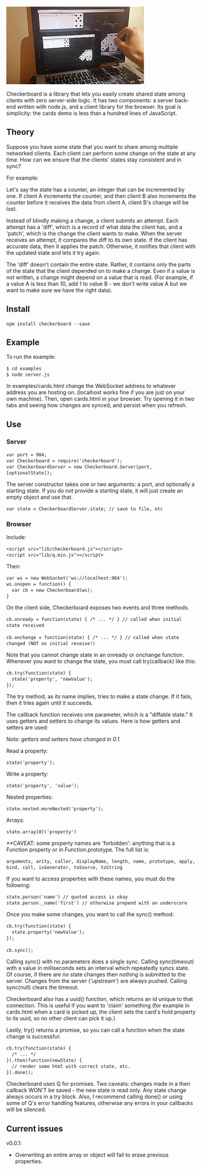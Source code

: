 ![cards example](/examples/demo.gif?raw=true)

Checkerboard is a library that lets you easily create shared state among clients with zero server-side logic. It has two components: a server back-end written with node.js, and a client library for the browser. Its goal is simplicity: the cards demo is less than a hundred lines of JavaScript.

## Theory

Suppose you have some state that you want to share among multiple networked clients. Each client can perform some change on the state at any time. How can we ensure that the clients' states stay consistent and in sync?

For example:

Let's say the state has a counter, an integer that can be incremented by one. If client A increments the counter, and then client B also increments the counter before it receives the data from client A, client B's change will be lost.

Instead of blindly making a change, a client submits an attempt. Each attempt has a 'diff', which is a record of what data the client has, and a 'patch', which is the change the client wants to make. When the server receives an attempt, it compares the diff to its own state. If the client has accurate data, then it applies the patch. Otherwise, it notifies that client with the updated state and lets it try again.

The 'diff' doesn't contain the entire state. Rather, it contains only the parts of the state that the client depended on to make a change. Even if a value is not written, a change might depend on a value that is read. (For example, if a value A is less than 10, add 1 to value B - we don't write value A but we want to make sure we have the right data).

## Install

    npm install checkerboard --save

## Example

To run the example:

    $ cd examples
    $ node server.js

In examples/cards.html change the WebSocket address to whatever address you are hosting on. (localhost works fine if you are just on your own machine). Then, open cards.html in your browser. Try opening it in two tabs and seeing how changes are synced, and persist when you refresh.

## Use

### Server

    var port = 904;
    var Checkerboard = require('checkerboard');
    var CheckerboardServer = new Checkerboard.Server(port, [optionalState]);

The server constructor takes one or two arguments: a port, and optionally a starting state. If you do not provide a starting state, it will just create an empty object and use that.

    var state = CheckerboardServer.state; // save to file, etc

### Browser

Include:

    <script src="lib/checkerboard.js"></script>
    <script src="lib/q.min.js"></script>

Then:

    var ws = new WebSocket('ws://localhost:904');
    ws.onopen = function() {
      var cb = new Checkerboard(ws);
    }

On the client side, Checkerboard exposes two events and three methods.

    cb.onready = function(state) { /* ... */ } // called when initial state received

    cb.onchange = function(state) { /* ... */ } // called when state changed (NOT on initial receive!)

Note that you cannot change state in an onready or onchange function. Whenever you want to change the state, you must call try(callback) like this:

    cb.try(function(state) {
      state('property', 'newValue');
    });

The try method, as its name implies, tries to make a state change. If it fails, then it tries again until it succeeds.

The callback function receives one parameter, which is a "diffable state." It uses getters and setters to change its values. Here is how getters and setters are used:

*Note: getters and setters have changed in 0.1.*

Read a property:

    state('property');

Write a property:

    state('property', 'value');

Nested properties:

    state.nested.moreNested('property');

Arrays:

    state.array[0]('property')

**CAVEAT: some property names are 'forbidden': anything that is a Function property or in Function.prototype. The full list is:

    arguments, arity, caller, displayName, length, name, prototype, apply, bind, call, isGenerator, toSource, toString

If you want to access properties with these names, you must do the following:

    state.person('name') // quoted access is okay
    state.person._name('first') // otherwise prepend with an underscore

Once you make some changes, you want to call the sync() method:

    cb.try(function(state) {
      state.property('newValue');
    });

    cb.sync();

Calling sync() with no parameters does a single sync. Calling sync(timeout) with a value in milliseconds sets an interval which repeatedly syncs state. Of course, if there are no state changes then nothing is submitted to the server. Changes from the server ('upstream') are always pushed. Calling sync(null) clears the timeout.

Checkerboard also has a uuid() function, which returns an id unique to that connection. This is useful if you want to 'claim' something (for example in cards.html when a card is picked up, the client sets the card's hold property to its uuid, so no other client can pick it up.)

Lastly, try() returns a promise, so you can call a function when the state change is successful:

    cb.try(function(state) {
      /* ... */
    }).then(function(newState) {
      // render some html with correct state, etc.
    }).done();

Checkerboard uses Q for promises. Two caveats: changes made in a then callback WON'T be saved - the new state is read only. Any state change always occurs in a try block. Also, I recommend calling done() or using some of Q's error handling features, otherwise any errors in your callbacks will be silenced.

## Current issues

v0.0.1:
- Overwriting an entire array or object will fail to erase previous properties.
